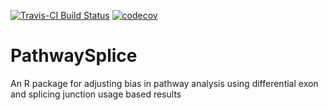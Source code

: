 [![Travis-CI Build Status](https://travis-ci.org/SCCC-BBC/PathwaySplice.svg?branch=master)](https://travis-ci.org/SCCC-BBC/PathwaySplice)
[![codecov](https://codecov.io/github/SCCC-BBC/PathwaySplice/coverage.svg?precision=2branch=master)](https://codecov.io/github/SCCC-BBC/PathwaySplice)
# PathwaySplice
An R package for adjusting bias in pathway analysis using differential exon and splicing junction usage based results


